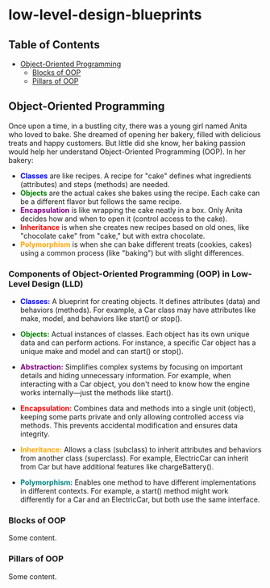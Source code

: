 # low-level-design-blueprints

## Table of Contents
- [Object-Oriented Programming](#object-oriented-programming)
  - [Blocks of OOP](#blocks-of-oop)
  - [Pillars of OOP](#pillars-of-oop)

## Object-Oriented Programming
Once upon a time, in a bustling city, there was a young girl named Anita who loved to bake. She dreamed of opening her bakery, filled with delicious treats and happy customers. But little did she know, her baking passion would help her understand Object-Oriented Programming (OOP).
In her bakery:

- <span style="color:blue">**Classes**</span> are like recipes. A recipe for "cake" defines what ingredients (attributes) and steps (methods) are needed.
- <span style="color:green">**Objects**</span> are the actual cakes she bakes using the recipe. Each cake can be a different flavor but follows the same recipe.
- <span style="color:purple">**Encapsulation**</span> is like wrapping the cake neatly in a box. Only Anita decides how and when to open it (control access to the cake).
- <span style="color:red">**Inheritance**</span> is when she creates new recipes based on old ones, like "chocolate cake" from "cake," but with extra chocolate.
- <span style="color:orange">**Polymorphism**</span> is when she can bake different treats (cookies, cakes) using a common process (like "baking") but with slight differences.

### Components of Object-Oriented Programming (OOP) in Low-Level Design (LLD)

- <span style="color:blue">**Classes:**</span> A blueprint for creating objects. It defines attributes (data) and behaviors (methods). For example, a Car class may have attributes like make, model, and behaviors like start() or stop().
  
- <span style="color:green">**Objects:**</span> Actual instances of classes. Each object has its own unique data and can perform actions. For instance, a specific Car object has a unique make and model and can start() or stop().

- <span style="color:purple">**Abstraction:**</span> Simplifies complex systems by focusing on important details and hiding unnecessary information. For example, when interacting with a Car object, you don't need to know how the engine works internally—just the methods like start().

- <span style="color:red">**Encapsulation:**</span> Combines data and methods into a single unit (object), keeping some parts private and only allowing controlled access via methods. This prevents accidental modification and ensures data integrity.

- <span style="color:orange">**Inheritance:**</span> Allows a class (subclass) to inherit attributes and behaviors from another class (superclass). For example, ElectricCar can inherit from Car but have additional features like chargeBattery().

- <span style="color:teal">**Polymorphism:**</span> Enables one method to have different implementations in different contexts. For example, a start() method might work differently for a Car and an ElectricCar, but both use the same interface.

### Blocks of OOP
Some content.

### Pillars of OOP
Some content.
